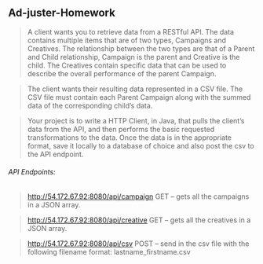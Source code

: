 ## Ad-juster-Homework
> A client wants you to retrieve data from a RESTful API. The data contains multiple items that are of two types, Campaigns and Creatives. The relationship between the two types are that of a Parent and Child relationship, Campaign is the parent and Creative is the child. The Creatives contain specific data that can be used to describe the overall performance of the parent Campaign. 

> The client wants their resulting data represented in a CSV file. The CSV file must contain each Parent Campaign along with the summed data of the corresponding child’s data. 

> Your project is to write a HTTP Client, in Java, that pulls the client’s data from the API, and then performs the basic requested transformations to the data. Once the data is in the appropriate format, save it locally to a database of choice and also post the csv to the API endpoint. 

###### API Endpoints:

> http://54.172.67.92:8080/api/campaign GET – gets all the campaigns in a JSON array.

> http://54.172.67.92:8080/api/creative GET – gets all the creatives in a JSON array.

> http://54.172.67.92:8080/api/csv POST – send in the csv file with the following filename format: lastname_firstname.csv
